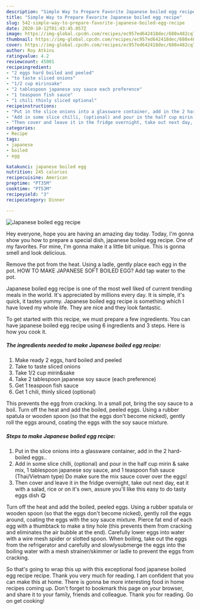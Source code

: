 ```yaml
---
description: "Simple Way to Prepare Favorite Japanese boiled egg recipe"
title: "Simple Way to Prepare Favorite Japanese boiled egg recipe"
slug: 542-simple-way-to-prepare-favorite-japanese-boiled-egg-recipe
date: 2020-10-12T01:43:45.057Z
image: https://img-global.cpcdn.com/recipes/ec957ed642418dec/680x482cq70/japanese-boiled-egg-recipe-recipe-main-photo.jpg
thumbnail: https://img-global.cpcdn.com/recipes/ec957ed642418dec/680x482cq70/japanese-boiled-egg-recipe-recipe-main-photo.jpg
cover: https://img-global.cpcdn.com/recipes/ec957ed642418dec/680x482cq70/japanese-boiled-egg-recipe-recipe-main-photo.jpg
author: Roy Atkins
ratingvalue: 4.2
reviewcount: 45001
recipeingredient:
- "2 eggs hard boiled and peeled"
- "to taste sliced onions"
- "1/2 cup mirinsake"
- "2 tablespoon japanese soy sauce each preference"
- "1 teaspoon fish sauce"
- "1 chili thinly sliced optional"
recipeinstructions:
- "Put in the slice onions into a glassware container, add in the 2 hard-boiled eggs.."
- "Add in some slice chilli, (optional) and pour in the half cup mirin &amp; sake mix, 1 tablespoon japanese soy sauce, and 1 teaspoon fish sauce (Thai/Vietnam type) Do make sure the mix sauce cover over the eggs!"
- "Then cover and leave it in the fridge overnight, take out next day, eat it with a salad, rice or on it&#39;s own, assure you&#39;ll like this easy to do tasty eggs dish 😋"
categories:
- Recipe
tags:
- japanese
- boiled
- egg

katakunci: japanese boiled egg 
nutrition: 245 calories
recipecuisine: American
preptime: "PT35M"
cooktime: "PT53M"
recipeyield: "3"
recipecategory: Dinner

---
```



![Japanese boiled egg recipe](https://img-global.cpcdn.com/recipes/ec957ed642418dec/680x482cq70/japanese-boiled-egg-recipe-recipe-main-photo.jpg)

Hey everyone, hope you are having an amazing day today. Today, I'm gonna show you how to prepare a special dish, japanese boiled egg recipe. One of my favorites. For mine, I'm gonna make it a little bit unique. This is gonna smell and look delicious.

Remove the pot from the heat. Using a ladle, gently place each egg in the pot. HOW TO MAKE JAPANESE SOFT BOILED EGG? Add tap water to the pot.

Japanese boiled egg recipe is one of the most well liked of current trending meals in the world. It's appreciated by millions every day. It is simple, it's quick, it tastes yummy. Japanese boiled egg recipe is something which I have loved my whole life. They are nice and they look fantastic.


To get started with this recipe, we must prepare a few ingredients. You can have japanese boiled egg recipe using 6 ingredients and 3 steps. Here is how you cook it.

<!--inarticleads1-->

##### The ingredients needed to make Japanese boiled egg recipe:

1. Make ready 2 eggs, hard boiled and peeled
1. Take to taste sliced onions
1. Take 1/2 cup mirin&amp;sake
1. Take 2 tablespoon japanese soy sauce (each preference)
1. Get 1 teaspoon fish sauce
1. Get 1 chili, thinly sliced (optional)


This prevents the egg from cracking. In a small pot, bring the soy sauce to a boil. Turn off the heat and add the boiled, peeled eggs. Using a rubber spatula or wooden spoon (so that the eggs don&#39;t become nicked), gently roll the eggs around, coating the eggs with the soy sauce mixture. 

<!--inarticleads2-->

##### Steps to make Japanese boiled egg recipe:

1. Put in the slice onions into a glassware container, add in the 2 hard-boiled eggs..
1. Add in some slice chilli, (optional) and pour in the half cup mirin &amp; sake mix, 1 tablespoon japanese soy sauce, and 1 teaspoon fish sauce (Thai/Vietnam type) Do make sure the mix sauce cover over the eggs!
1. Then cover and leave it in the fridge overnight, take out next day, eat it with a salad, rice or on it&#39;s own, assure you&#39;ll like this easy to do tasty eggs dish 😋


Turn off the heat and add the boiled, peeled eggs. Using a rubber spatula or wooden spoon (so that the eggs don&#39;t become nicked), gently roll the eggs around, coating the eggs with the soy sauce mixture. Pierce fat end of each egg with a thumbtack to make a tiny hole (this prevents them from cracking and eliminates the air bubble at the end). Carefully lower eggs into water with a wire mesh spider or slotted spoon. When boiling, take out the eggs from the refrigerator and carefully and slowlysubmerge the eggs into the boiling water with a mesh strainer/skimmer or ladle to prevent the eggs from cracking. 

So that's going to wrap this up with this exceptional food japanese boiled egg recipe recipe. Thank you very much for reading. I am confident that you can make this at home. There is gonna be more interesting food in home recipes coming up. Don't forget to bookmark this page on your browser, and share it to your family, friends and colleague. Thank you for reading. Go on get cooking!
